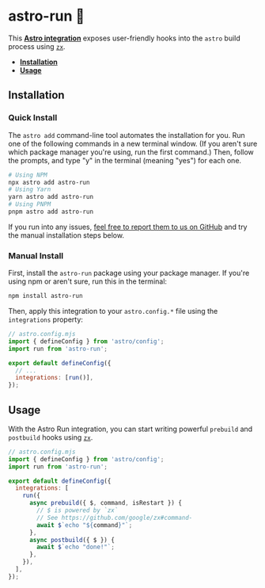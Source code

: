 # astro-run 🏃

This **[Astro integration](https://docs.astro.build/en/guides/integrations-guide/)** exposes user-friendly hooks into the `astro` build process using [`zx`](https://github.com/google/zx).

- <strong>[Installation](#installation)</strong>
- <strong>[Usage](#usage)</strong>

## Installation

### Quick Install

The `astro add` command-line tool automates the installation for you. Run one of the following commands in a new terminal window. (If you aren't sure which package manager you're using, run the first command.) Then, follow the prompts, and type "y" in the terminal (meaning "yes") for each one.

```sh
# Using NPM
npx astro add astro-run
# Using Yarn
yarn astro add astro-run
# Using PNPM
pnpm astro add astro-run
```

If you run into any issues, [feel free to report them to us on GitHub](https://github.com/natemoo-re/astro-run/issues) and try the manual installation steps below.

### Manual Install

First, install the `astro-run` package using your package manager. If you're using npm or aren't sure, run this in the terminal:

```sh
npm install astro-run
```

Then, apply this integration to your `astro.config.*` file using the `integrations` property:

```js ins={3} "run"
// astro.config.mjs
import { defineConfig } from 'astro/config';
import run from 'astro-run';

export default defineConfig({
  // ...
  integrations: [run()],
});
```

## Usage

With the Astro Run integration, you can start writing powerful `prebuild` and `postbuild` hooks using [`zx`](https://github.com/google/zx).

```js
// astro.config.mjs
import { defineConfig } from 'astro/config';
import run from 'astro-run';

export default defineConfig({
  integrations: [
    run({
      async prebuild({ $, command, isRestart }) {
        // $ is powered by `zx`
        // See https://github.com/google/zx#command-
        await $`echo "${command}"`;
      },
      async postbuild({ $ }) {
        await $`echo "done!"`;
      },
    }),
  ],
});
```
